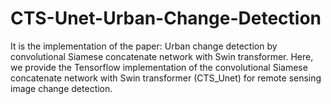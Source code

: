# CTS-Unet-Urban-Change-Detection
It is the implementation of the paper: Urban change detection by convolutional Siamese concatenate network with Swin transformer.
Here, we provide the Tensorflow implementation of the convolutional Siamese concatenate network with Swin transformer (CTS_Unet) for remote sensing image change detection.
